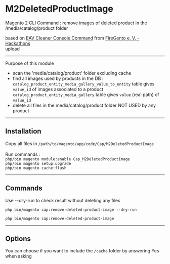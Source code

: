 # M2DeletedProductImage
Magento 2 CLI Command : remove images of deleted product in the /media/catalog/product folder

based on [EAV Cleaner Console Command](https://github.com/magento-hackathon/EAVCleaner/tree/magento2) from [FireGento e. V. - Hackathons](https://github.com/magento-hackathon)<br/>
upload

--------------------
Purpose of this module

- scan the 'media/catalog/product' folder excluding cache
- find all images used by products in the DB :<br/>
`catalog_product_entity_media_gallery_value_to_entity` table gives `value_id` of images associated to a product<br/>
`catalog_product_entity_media_gallery` table gives `value` (real path) of `value_id`
- delete all files in the media/catalog/product folder NOT USED by any product


----------------------
## Installation

Copy all files in `/path/to/magento/app/code/Cap/M2DeletedProductImage`<br/><br/>
Run commands : <br/>
`php/bin magento module:enable Cap_M2DeletedProductImage`<br/>
`php/bin magento setup:upgrade`<br/>
`php/bin magento cache:flush`<br/>

----------------------
## Commands

Use --dry-run to check result without deleting any files

`php bin/magento cap:remove-deleted-product-image --dry-run`

`php bin/magento cap:remove-deleted-product-image`

----------------------
## Options

You can choose if you want to include the `/cache` folder by answering Yes when asking
